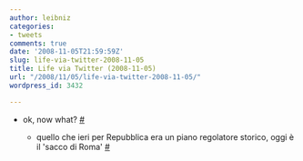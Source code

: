 ```yaml
---
author: leibniz
categories:
- tweets
comments: true
date: '2008-11-05T21:59:59Z'
slug: life-via-twitter-2008-11-05
title: Life via Twitter (2008-11-05)
url: "/2008/11/05/life-via-twitter-2008-11-05/"
wordpress_id: 3432

---
```

* ok, now what? [#](https://twitter.com/leibniz/statuses/991284301)

	
  * quello che ieri per Repubblica era un piano regolatore storico, oggi è il 'sacco di Roma' [#](https://twitter.com/leibniz/statuses/991393783)


